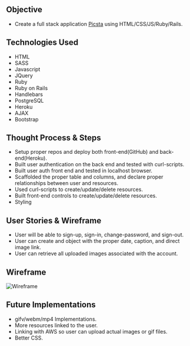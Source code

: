 ## Objective
* Create a full stack application [Picsta](https://peterchang2.github.io/full-stack-front-end-client/) using HTML/CSS/JS/Ruby/Rails.

## Technologies Used
* HTML
* SASS
* Javascript
* JQuery
* Ruby
* Ruby on Rails
* Handlebars
* PostgreSQL
* Heroku
* AJAX
* Bootstrap

## Thought Process & Steps
* Setup proper repos and deploy both front-end(GitHub) and back-end(Heroku).
* Built user authentication on the back end and tested with curl-scripts.
* Built user auth front end and tested in localhost browser.
* Scaffolded the proper table and columns, and declare proper relationships between user and resources.
* Used curl-scripts to create/update/delete resources.
* Built front-end controls to create/update/delete resources.
* Styling

## User Stories & Wireframe
* User will be able to sign-up, sign-in, change-password, and sign-out.
* User can create and object with the proper date, caption, and direct image link.
* User can retrieve all uploaded images associated with the account.

## Wireframe
![Wireframe](https://i.imgur.com/QjahI1D.jpg?1)

## Future Implementations

* gifv/webm/mp4 Implementations.
* More resources linked to the user.
* Linking with AWS so user can upload actual images or gif files.
* Better CSS.

